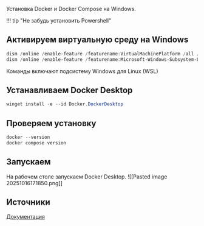 
Установка Docker и Docker Compose на Windows.

!!! tip "Не забудь установить Powershell"


## Активируем виртуальную среду на Windows 
```powershell
dism /online /enable-feature /featurename:VirtualMachinePlatform /all /norestart
dism /online /enable-feature /featurename:Microsoft-Windows-Subsystem-Linux /all /norestart
```

Команды включают подсистему Windows для Linux (WSL)

## Устанавливаем Docker Desktop
```powershell
winget install -e --id Docker.DockerDesktop
```


## Проверяем установку
```powershell
docker --version
docker compose version
```


## Запускаем
На рабочем столе запускаем Docker Desktop. 
![[Pasted image 20251016171850.png]]

## Источники

[Документация](https://docs.docker.com/desktop/setup/install/windows-install)